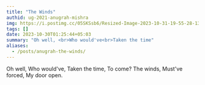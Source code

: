 ```yaml
---
title: "The Winds"
authid: ug-2021-anugrah-mishra
img: https://i.postimg.cc/05SKSsb6/Resized-Image-2023-10-31-19-55-28-1308.webp
tags: []
date: 2023-10-30T01:25:44+05:03
summary: "Oh well, <br>Who would've<br>Taken the time"
aliases:
  - /posts/anugrah-the-winds/
---
```


Oh well,
Who would've,
Taken the time,
To come?
The winds,
Must've forced,
My door open.


